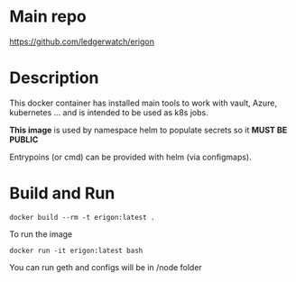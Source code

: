 # Main repo
https://github.com/ledgerwatch/erigon

# Description
This docker container has installed main tools to work with vault, Azure, kubernetes ... and is intended to be used as k8s jobs.

**This image** is used by namespace helm to populate secrets so it **MUST BE PUBLIC**

Entrypoins (or cmd) can be provided with helm (via configmaps).


# Build and Run

`docker build --rm -t erigon:latest .`

To run the image

`docker run -it erigon:latest bash`

You can run geth and configs will be in /node folder

